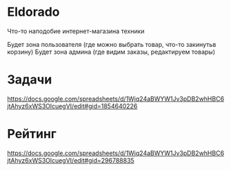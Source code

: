# Eldorado
Что-то наподобие интернет-магазина техники

Будет зона пользователя (где можно выбрать товар, что-то закинутьв  корзину)
Будет зона админа (где видим заказы, редактируем товары)

# Задачи
https://docs.google.com/spreadsheets/d/1Wjq24aBWYW1Jv3pDB2whHBC6jtAhyz6xWS3OlcuegVI/edit#gid=1854640226

# Рейтинг
https://docs.google.com/spreadsheets/d/1Wjq24aBWYW1Jv3pDB2whHBC6jtAhyz6xWS3OlcuegVI/edit#gid=296788835
